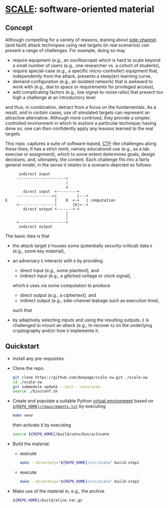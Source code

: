 # [SCALE](http://www.github.com/danpage/scale): software-oriented material

<!--- -------------------------------------------------------------------- --->

## Concept

Although compelling for a variety of reasons, leaning about
[side-channel](http://en.wikipedia.org/wiki/Side-channel_attack)
(and fault) attack techniques using real targets (in real scenarios) *can*
present a range of challenges.  For example, doing so may

- require equipment (e.g., an oscilloscope) which is hard to scale beyond
  a small number of users (e.g., one researcher vs. a cohort of students),
- require special-case (e.g., a specific micro-controller) equipment that,
  independently from the attack, presents a steep(er) learning curve,
- demand configuration (e.g., an isolated network) that is awkward to work
  with (e.g., due to space or requirements for privileged access),
- add complicating factors (e.g., low signal-to-noise ratio) that present
  too high a challenge at an introductory level

and thus, in combination, detract from a focus on the fundamentals.  As a 
result, and in *certain* cases, use of simulated targets can represent an 
attractive alternative.  Although more contrived, they provide a simpler, 
controlled environment in which to explore a particular technique; having 
done so, one can *then* confidently apply any lessons learned to the real 
targets.

This repo. captures a suite of 
software-based,
[CTF](http://en.wikipedia.org/wiki/Capture_the_flag#Computer_security)-like
challenges along these lines;
It has a strict remit, namely educational use (e.g., as a lab. exercise 
or assignment), which to some extent determines goals, design decisions, 
and, ultimately, the content.
Each challenge fits into a fairly general model, in the sense it relates 
to a scenario depicted as follows:

```
      indirect input
     ----------------------+
                           |
                           v
        direct input  +---------+
     ---------------->|         |---+
E                     |    D  +-+   | computation
     <----------------|       |k|<--+
        direct output +-------+-+
                           |
                           |
     <---------------------+
      indirect output
```

The basic idea is that

- the attack target `D` houses some (potentially security-critical) data
  `k` (e.g., some key material),

- an adversary `E` interacts with `D` by providing

  -   direct input  (e.g., some plaintext),
    and
  - indirect input  (e.g., a glitched voltage or clock signal),

  which `D` uses via some computation to produce

  -   direct output (e.g., a ciphertext),
    and
  - indirect output (e.g., side-channel leakage such as execution time),

  such that

- by adaptively selecting inputs and using the resulting outputs, `E` is
  challenged to mount an attack (e.g., to recover `k`) on the underlying
  cryptography and/or how `D` implements it.

<!--- -------------------------------------------------------------------- --->

## Quickstart

- Install any pre-requisites.

- Clone the repo.

  ```sh
  git clone https://github.com/danpage/scale-sw.git ./scale-sw
  cd ./scale-sw
  git submodule update --init --recursive
  source ./bin/conf.sh
  ```

- Create and populate a suitable Python
  [virtual environment](https://docs.python.org/3/library/venv.html)
  based on 
  [`${REPO_HOME}/requirements.txt`](./requirements.txt) 
  by executing
   
  ```sh
  make venv
  ```
   
  then activate it by executing
   
  ```sh
  source ${REPO_HOME}/build/venv/bin/activate
  ```

- Build the material:

  - execute

    ```sh
    make --directory="${REPO_HOME}/src/scale" build-step1
    ```

  - execute

    ```sh
    make --directory="${REPO_HOME}/src/scale" build-step2
    ```

- Make use of the material in, 
  e.g., the archive

  ```sh
  ${REPO_HOME}/build/alice.tar.gz
  ```

<!--- -------------------------------------------------------------------- --->
